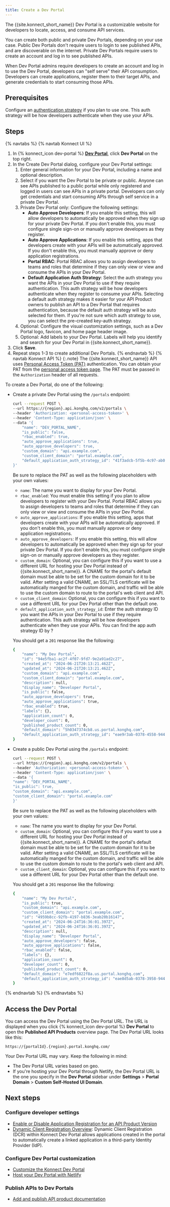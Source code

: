 ```yaml
---
title: Create a Dev Portal
---
```


The {{site.konnect_short_name}} Dev Portal is a customizable website for developers to locate, access, and consume API services.

You can create both public and private Dev Portals, depending on your use case. Public Dev Portals don't require users to login to see published APIs, and are discoverable on the internet. Private Dev Portals require users to create an account and log in to see published APIs. <!-- commenting out for now: Coming soon, Konnect will support Dev Portals that contain pages that are public _and_ private, allowing the public to browse the publicly available catalog, but requiring users to login to see a full catalog, and begin consuming those APIs.-->

When Dev Portal admins require developers to create an account and log in to use the Dev Portal, developers can "self serve" their API consumption. Developers can create applications, register them to their target APIs, and generate credentials to start consuming those APIs.

## Prerequisites

Configure an [authentication strategy](/konnect/dev-portal/applications/enable-app-reg/) if you plan to use one. This auth strategy will be how developers authenticate when they use your APIs. 

## Steps
{% navtabs %}
{% navtab Konnect UI %}
1. In {% konnect_icon dev-portal %} [**Dev Portal**](https://cloud.konghq.com/portal), click **Dev Portal** on the top right.
1. In the Create Dev Portal dialog, configure your Dev Portal settings:
    1. Enter general information for your Dev Portal, including a name and optional description.
    1. Select if you want the Dev Portal to be private or public. Anyone can see APIs published to a public portal while only registered and logged in users can see APIs in a private portal. Developers can only get credentials and start consuming APIs through self service in a private Dev Portal.
    1. Private Dev Portal only: Configure the following settings:
        * **Auto Approve Developers**: If you enable this setting, this will allow developers to automatically be approved when they sign up for your private Dev Portal. If you don't enable this, you must configure single sign-on or manually approve developers as they register. 
        * **Auto Approve Applications**: If you enable this setting, apps that developers create with your APIs will be automatically approved. If you don't enable this, you must manually approve or deny application registrations.
        * **Portal RBAC**: Portal RBAC allows you to assign developers to teams and roles that determine if they can only view or view and consume the APIs in your Dev Portal.
        * **Default Application Auth Strategy**: Select the auth strategy you want the APIs in your Dev Portal to use if they require authentication. This auth strategy will be how developers authenticate when they register to consume your APIs. Selecting a default auth strategy makes it easier for your API Product owners to publish an API to a Dev Portal that requires authentication, because the default auth strategy will be auto selected for them. If you're not sure which auth strategy to use, you can select the pre-created key-auth strategy.
    1. Optional: Configure the visual customization settings, such as a Dev Portal logo, favicon, and home page header image.
    1. Optional: Add labels to your Dev Portal. Labels will help you identify and search for your Dev Portal in {{site.konnect_short_name}}.
1. Click **Save**. 
1. Repeat steps 1-3 to create additional Dev Portals. 
{% endnavtab %}
{% navtab Konnect API %}
{:.note}
The {{site.konnect_short_name}} API uses [Personal Access Token (PAT)](/konnect/api/#authentication) authentication. You can obtain your PAT from the [personal access token page](https://cloud.konghq.com/global/account/tokens). The PAT must be passed in the `Authorization` header of all requests.

To create a Dev Portal, do one of the following:
    
* Create a private Dev Portal using the `/portals` endpoint:
    ```sh
    curl --request POST \
    --url https://{region}.api.konghq.com/v2/portals \
    --header 'Authorization: <personal-access-token>' \
    --header 'Content-Type: application/json' \
    --data '{
        "name": "DEV_PORTAL_NAME",
        "is_public": false,
        "rbac_enabled": true,
        "auto_approve_applications": true,
        "auto_approve_developers": true,
        "custom_domain": "api.example.com",
        "custom_client_domain": "portal.example.com",
        "default_application_auth_strategy_id": "41f3adcb-5f5b-4c97-ab08-3ac2777aa6ab"
    }'
    ```
    Be sure to replace the PAT as well as the following placeholders with your own values: 
    * `name`: The name you want to display for your Dev Portal.
    * `rbac_enabled`: You must enable this setting if you plan to allow developers to register with your Dev Portal. Portal RBAC allows you to assign developers to teams and roles that determine if they can only view or view and consume the APIs in your Dev Portal.
    * `auto_approve_applications`: If you enable this setting, apps that developers create with your APIs will be automatically approved. If you don't enable this, you must manually approve or deny application registrations.
    * `auto_approve_developers`: If you enable this setting, this will allow developers to automatically be approved when they sign up for your private Dev Portal. If you don't enable this, you must configure single sign-on or manually approve developers as they register. 
    * `custom_domain`: Optional, you can configure this if you want to use a different URL for hosting your Dev Portal instead of {{site.konnect_short_name}}. A CNAME for the portal's default domain must be able to be set for the custom domain for it to be valid. After setting a valid CNAME, an SSL/TLS certificate will be automatically manged for the custom domain, and traffic will be able to use the custom domain to route to the portal's web client and API.
    * `custom_client_domain`: Optional, you can configure this if you want to use a different URL for your Dev Portal other than the default one.
    * `default_application_auth_strategy_id`: Enter the auth strategy ID you want the APIs in your Dev Portal to use if they require authentication. This auth strategy will be how developers authenticate when they use your APIs. You can find the app auth strategy ID by ?
    
    You should get a `201` response like the following:
    ```sh
    {
        "name": "My Dev Portal",
        "id": "94e5fba1-ac2f-4f07-9fd7-9e2a91ad2c27",
        "created_at": "2024-06-21T20:13:21.462Z",
        "updated_at": "2024-06-21T20:13:21.462Z",
        "custom_domain": "api.example.com",
        "custom_client_domain": "portal.example.com",
        "description": null,
        "display_name": "Developer Portal",
        "is_public": false,
        "auto_approve_developers": true,
        "auto_approve_applications": true,
        "rbac_enabled": true,
        "labels": {},
        "application_count": 0,
        "developer_count": 0,
        "published_product_count": 0,
        "default_domain": "5h0347374cb8.us.portal.konghq.com",
        "default_application_auth_strategy_id": "eae9r3ab-0378-4558-9444-ca3091541cff"
    }
    ```


* Create a public Dev Portal using the `/portals` endpoint:
    ```sh
    curl --request POST \
    --url https://{region}.api.konghq.com/v2/portals \
    --header 'Authorization: <personal-access-token>' \
    --header 'Content-Type: application/json' \
    --data '{
    "name": "DEV_PORTAL_NAME",
    "is_public": true,
    "custom_domain": "api.example.com",
    "custom_client_domain": "portal.example.com"
    }'
    ```
    Be sure to replace the PAT as well as the following placeholders with your own values:
    * `name`: The name you want to display for your Dev Portal.
    * `custom_domain`: Optional, you can configure this if you want to use a different URL for hosting your Dev Portal instead of {{site.konnect_short_name}}. A CNAME for the portal's default domain must be able to be set for the custom domain for it to be valid. After setting a valid CNAME, an SSL/TLS certificate will be automatically manged for the custom domain, and traffic will be able to use the custom domain to route to the portal's web client and API.
    * `custom_client_domain`: Optional, you can configure this if you want to use a different URL for your Dev Portal other than the default one.

    You should get a `201` response like the following:
    ```sh
    {
        "name": "My Dev Portal",
        "is_public": true,
        "custom_domain": "api.example.com",
        "custom_client_domain": "portal.example.com",
        "id": "4959b8cc-92fb-4197-b836-3eab20b16147",
        "created_at": "2024-06-24T16:36:01.397Z",
        "updated_at": "2024-06-24T16:36:01.397Z",
        "description": null,
        "display_name": "Developer Portal",
        "auto_approve_developers": false,
        "auto_approve_applications": false,
        "rbac_enabled": false,
        "labels": {},
        "application_count": 0,
        "developer_count": 0,
        "published_product_count": 0,
        "default_domain": "e7edf6822f8a.us.portal.konghq.com",
        "default_application_auth_strategy_id": "eae8d5ab-0378-3958-9444-ca3091541cff"
    }
    ```

{% endnavtab %}
{% endnavtabs %}

## Access the Dev Portal

You can access the Dev Portal using the Dev Portal URL. The URL is displayed when you click {% konnect_icon dev-portal %} **Dev Portal** to open the **Published API Products** overview page.
The Dev Portal URL looks like this: 
    
    https://{portalId}.{region}.portal.konghq.com/

Your Dev Portal URL may vary. Keep the following in mind:

* The Dev Portal URL varies based on geo.
* If you're hosting your Dev Portal through Netlify, the Dev Portal URL is the one you specify in the **Dev Portal** sidebar under **Settings** > **Portal Domain** > **Custom Self-Hosted UI Domain**.

## Next steps

### Configure developer settings

* [Enable or Disable Application Registration for an API Product Version](/konnect/dev-portal/applications/enable-app-reg/)
* [Dynamic Client Registration Overview](/konnect/dev-portal/applications/dynamic-client-registration/): Dynamic Client Registration (DCR) within Konnect Dev Portal allows applications created in the portal to automatically create a linked application in a third-party Identity Provider (IdP).

### Configure Dev Portal customization

* [Customize the Konnect Dev Portal](/konnect/dev-portal/customization/)
* [Host your Dev Portal with Netlify](/konnect/dev-portal/customization/netlify/)

### Publish APIs to Dev Portals

* [Add and publish API product documentation](/konnect/dev-portal/publish-service/)